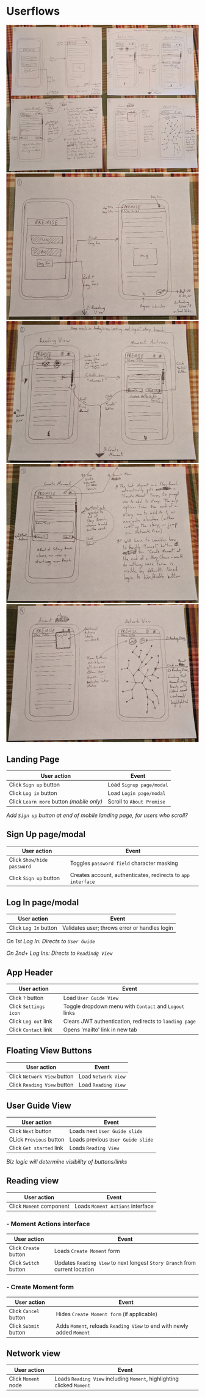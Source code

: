 # Userflows

![Combined userflow sketches](https://github.com/sjlutterbie/storychain-dev-notes/blob/master/img/userFlows_Combined.jpg)
![userFlows 1](https://github.com/sjlutterbie/storychain-dev-notes/blob/master/img/userFlows_1.jpg)
![userFlows 2](https://github.com/sjlutterbie/storychain-dev-notes/blob/master/img/userFlows_2.jpg)
![userFlows 3](https://github.com/sjlutterbie/storychain-dev-notes/blob/master/img/userFlows_3.jpg)
![userFlows 4](https://github.com/sjlutterbie/storychain-dev-notes/blob/master/img/userFlows_4.jpg)

## Landing Page

| User action                               | Event                        |
| ----------------------------------------- | ---------------------------- |
| Click `Sign up` button                    | Load `Signup page/modal`     |
| Click `Log in` button                     | Load `Login page/modal`      |
| Click `Learn more` button *(mobile only)* | Scroll to `About Premise` |

*Add `Sign up` button at end of mobile landing page, for users who scroll?*

## Sign Up page/modal

| User action                | Event                                                        |
| -------------------------- | ------------------------------------------------------------ |
| Click `Show/hide password` | Toggles `password field` character masking                   |
| Click `Sign up` button     | Creates account, authenticates, redirects to `app interface` |

## Log In page/modal

| User action | Event |
| --- | ---|
| Click `Log In` button | Validates user; throws error or handles login |

*On 1st Log In: Directs to `User Guide`*

*On 2nd+ Log Ins: Directs to `Readindg View`*


## App Header

| User action | Event |
| --- | --- |
| Click `?` button | Load `User Guide View` |
| Click `Settings icon` | Toggle dropdown menu with `Contact` and `Logout` links |
| Click `Log out` link | Clears JWT authentication, redirects to `landing page` |
| Click `Contact` link | Opens 'mailto' link in new tab |

## Floating View Buttons

| User action | Event |
| --- | --- |
| Click `Network View` button | Load `Network View` |
| Click `Reading View` button | Load `Reading View` |

## User Guide View

| User action | Event |
| --- | --- |
| Click `Next` button | Loads next `User Guide slide` |
| CLick `Previous` button | Loads previous `User Guide slide` |
| Click `Get started` link | Loads `Reading View` |

*Biz logic will determine visibility of buttons/links*

## Reading view

| User action | Event |
| --- | --- |
| Click `Moment` component | Loads `Moment Actions` interface |

### - Moment Actions interface 

| User action | Event |
| --- | --- |
| Click `Create` button | Loads `Create Moment` form |
| Click `Switch` button | Updates `Reading View` to next longest `Story Branch` from current location |

### - Create Moment form

| User action | Event |
| --- | --- |
| Click `Cancel` button | Hides `Create Moment form` (if applicable) |
| Click `Submit` button | Adds `Moment`, reloads `Reading View` to end with newly added `Moment` |

## Network view

| User action | Event |
| --- | --- |
| Click `Moment` node | Loads `Reading View` including `Moment`, highlighting clicked `Moment`|
